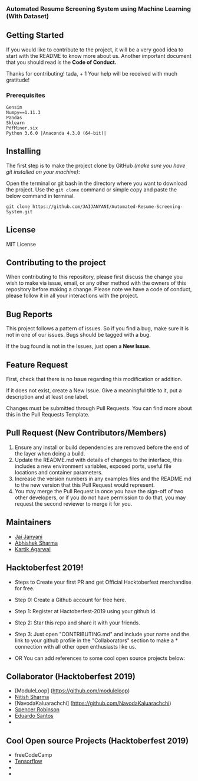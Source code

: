 ### Automated Resume Screening System using Machine Learning (With Dataset)


## Getting Started


If you would like to contribute to the project, it will be a very good idea to start with the README to know more about us. Another important document that you should read is the **Code of Conduct.**

Thanks for contributing! tada, + 1 Your help will be received with much gratitude!

### Prerequisites

    Gensim
    Numpy==1.11.3
    Pandas
    Sklearn
    PdfMiner.six
    Python 3.6.0 |Anaconda 4.3.0 (64-bit)|

## Installing


The first step is to make the project clone by GitHub _(make sure you have git installed on your machine)_:

Open the terminal or git bash in the directory where you want to download the project. Use the ``git clone`` command or simple copy and paste the below command in terminal.

``git clone https://github.com/JAIJANYANI/Automated-Resume-Screening-System.git``


## License
 MIT License

## Contributing to the project

When contributing to this repository, please first discuss the change you wish to make via issue,
email, or any other method with the owners of this repository before making a change. 
Please note we have a code of conduct, please follow it in all your interactions with the project.

## Bug Reports

This project follows a pattern of issues. So if you find a bug, make sure it is not in one of our issues. Bugs should be tagged with a bug.

If the bug found is not in the Issues, just open a **New Issue.**

## Feature Request

First, check that there is no Issue regarding this modification or addition.

If it does not exist, create a New Issue. Give a meaningful title to it, put a description and at least one label.

Changes must be submitted through Pull Requests. You can find more about this in the Pull Requests Template.

## Pull Request (New Contributors/Members)

1. Ensure any install or build dependencies are removed before the end of the layer when doing a 
   build.
2. Update the README.md with details of changes to the interface, this includes a new environment 
   variables, exposed ports, useful file locations and container parameters.
3. Increase the version numbers in any examples files and the README.md to the new version that this
   Pull Request would represent.
4. You may merge the Pull Request in once you have the sign-off of two other developers, or if you 
   do not have permission to do that, you may request the second reviewer to merge it for you.


## Maintainers

* [Jai Janyani](https://github.com/JAIJANYANI)
* [Abhishek Sharma](https://github.com/cryptoabhi)
* [Kartik Agarwal](https://github.com/kartik31)


## Hacktoberfest 2019!

* Steps to Create your first PR and get Official Hacktoberfest merchandise for free.
* Step 0: Create a Github account for free here.
* Step 1: Register at Hactoberfest-2019 using your github id.
* Step 2: Star this repo and share it with your friends.
* Step 3: Just open "CONTRIBUTING.md" and include your name and the link to your github profile in the "Collaborators" section to make a * connection with all other open enthusiasts like us.

* OR You can add references to some cool open source projects below:

## Collaborator (Hacktoberfest 2019)
* [ModuleLoop] (https://github.com/moduleloop) 
* [Nitish Sharma](https://github.com/nitish81299)
* [NavodaKaluarachchi] (https://github.com/NavodaKaluarachchi)
* [Spencer Robinson](https://github.com/spenmaster)
* [Eduardo Santos](https://github.com/eduardosgs)
*



## Cool Open source Projects (Hacktoberfest 2019)
* freeCodeCamp
* [Tensorflow](https://github.com/tensorflow/tensorflow)
*
*


